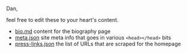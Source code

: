 Dan,

feel free to edit these to your heart's content.

-   [bio.md](bio.md) content for the biography page
-   [meta.json](meta.json) site meta info that goes in various `<head></head>` bits
-   [press-links.json](press-links.json) the list of URLs that are scraped for the homepage
